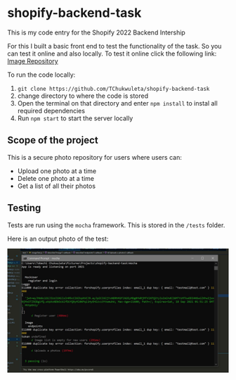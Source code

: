 # shopify-backend-task

This is my code entry for the Shopify 2022 Backend Intership

For this I built a basic front end to test the functionality of the task. So you can test it online and also locally. To test it online click the following link:
[Image Repository](https://shopify-tobe-image-repo.herokuapp.com/)

To run the code locally:
1. `git clone https://github.com/TChukwuleta/shopify-backend-task`
2. change directory to where the code is stored
3. Open the terminal on that directory and enter `npm install` to instal all required dependencies
4. Run `npm start` to start the server locally


##  Scope of the project

This is a secure photo repository for users where users can:
- Upload one photo at a time
- Delete one photo at a time
- Get a list of all their photos

##  Testing

Tests are run using the `mocha` framework. This is stored in the `/tests` folder.

Here is an output photo of the test:

![testing photo](https://github.com/TChukwuleta/shopify-backend-task/blob/main/test/shopifyunittest.JPG)
